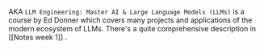 AKA `LLM Engineering: Master AI & Large Language Models (LLMs)` is a course by Ed Donner which covers many projects and applications of the modern ecosystem of LLMs. There's a quite comprehensive description in [[Notes week 1]] .
